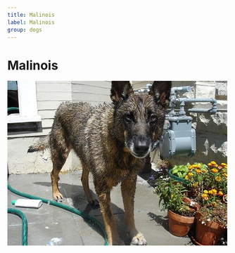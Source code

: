 ```yaml
---
title: Malinois
label: Malinois
group: dogs
---
```


# Malinois

![Malinois](/assets/images/malinois/image.jpg "Malinois")